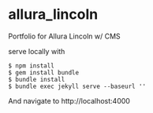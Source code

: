 # allura_lincoln
Portfolio for Allura Lincoln w/ CMS

serve locally with

```
$ npm install
$ gem install bundle
$ bundle install
$ bundle exec jekyll serve --baseurl ''
```


And navigate to http://localhost:4000
